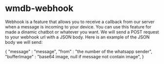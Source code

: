 # wmdb-webhook
Webhook is a feature that allows you to receive a callback from our server when a message is incoming to your device. You can use this feature for made a dinamic chatbot or whatever you want.  We will send a POST request to your webhook url with a JSON body. Here is an example of the JSON body we will send:

{
  "message" : "message",
  "from" : "the number of the whatsapp sender",
  "bufferImage" : "base64 image, null if message not contain image",
}

